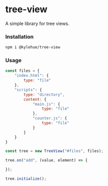 # tree-view
A simple library for tree views.

### Installation
```bash
npm i @kylehue/tree-view
```

### Usage
```js
const files = {
	"index.html": {
		type: "file"
	},
	"scripts": {
		type: "directory",
		content: {
			"main.js": {
				type: "file"
			},
			"counter.js": {
				type: "file"
			}
		}
	}
}

const tree = new TreeView("#files", files);

tree.on("add", (value, element) => {

});

tree.initialize();
```
